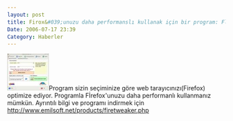 ```yaml
---
layout: post
title: Firox&#039;unuzu daha performanslı kullanak için bir program: Flexbeta Firetweaker
Date: 2006-07-17 23:39
Category: Haberler
---
```


![scr1.jpg][]Program sizin seçiminize göre web tarayıcınızı(Firefox)
optimize ediyor. Programla Fİrefox'unuzu daha performanlı kullanmanız
mümkün. Ayrıntılı bilgi ve programı indirmek için http://www.emilsoft.net/products/firetweaker.php

  [scr1.jpg]: /images/scr1.thumbnail.jpg
